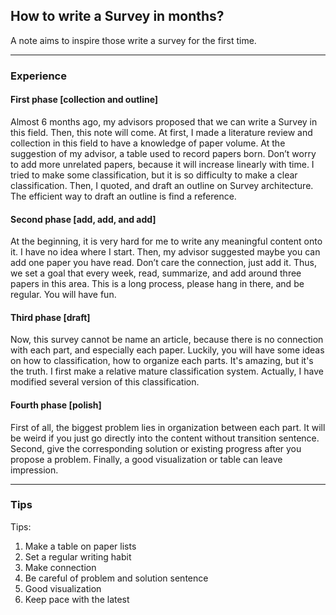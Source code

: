 ## How to write a Survey in months? 

A note aims to inspire those write a survey for the first time.

---

### Experience

#### First phase [collection and outline]

Almost 6 months ago, my advisors proposed that we can write a Survey in this field. Then, this note will come. 
At first, I made a literature review and collection in this field to have a knowledge of paper volume. At the suggestion of my advisor, a table used to record papers born. Don’t worry to add more unrelated papers, because it will increase linearly with time.
I tried to make some classification, but it is so difficulty to make a clear classification. 
Then, I quoted, and draft an outline on Survey architecture. The efficient way to draft an outline is find a reference. 

#### Second phase [add, add, and add]

At the beginning, it is very hard for me to write any meaningful content onto it. I have no idea where I start. Then, my advisor suggested maybe you can add one paper you have read. Don’t care the connection, just add it. Thus, we set a goal that every week, read, summarize, and add around three papers in this area. This is a long process, please hang in there, and be regular. You will have fun.

#### Third phase [draft]

Now, this survey cannot be name an article, because there is no connection with each part, and especially each paper. Luckily, you will have some ideas on how to classification, how to organize each parts. It's amazing, but it's the truth.
I first make a relative mature classification system. Actually, I have modified several version of this classification.


#### Fourth phase [polish]

First of all, the biggest problem lies in organization between each part. It will be weird if you just go directly into the content without transition sentence.
Second, give the corresponding solution or existing progress after you propose a problem.
Finally, a good visualization or table can leave impression.

___

### Tips

Tips:
1. Make a table on paper lists
2. Set a regular writing habit
3. Make connection
4. Be careful of problem and solution sentence 
5. Good visualization
6. Keep pace with the latest 


